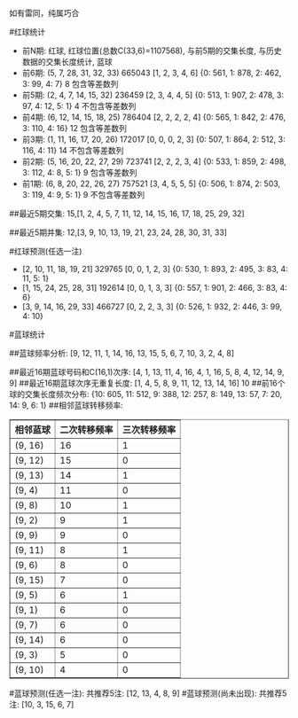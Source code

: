 <!-- 
.. title: 双色球2016115期(2016-10-02)数据分析报告
.. slug: slott-2016115-2016-10-02-report
.. date: 2016-10-03 08:00:00 UTC+08:00
.. tags: Lottery
.. link: 
.. description: 
.. type: text
-->

如有雷同，纯属巧合

<!-- TEASER_END-->

#红球统计

- 前N期: 红球, 红球位置(总数C(33,6)=1107568), 与前5期的交集长度, 与历史数据的交集长度统计, 蓝球
- 前6期: (5, 7, 28, 31, 32, 33) 665043 [1, 2, 3, 4, 6] {0: 561, 1: 878, 2: 462, 3: 99, 4: 7} 8 包含等差数列
- 前5期: (2, 4, 7, 14, 15, 32) 236459 [2, 3, 4, 4, 5] {0: 513, 1: 907, 2: 478, 3: 97, 4: 12, 5: 1} 4 不包含等差数列
- 前4期: (6, 12, 14, 15, 18, 25) 786404 [2, 2, 2, 2, 4] {0: 565, 1: 842, 2: 476, 3: 110, 4: 16} 12 包含等差数列
- 前3期: (1, 11, 16, 17, 20, 26) 172017 [0, 0, 0, 2, 3] {0: 507, 1: 864, 2: 512, 3: 116, 4: 11} 14 不包含等差数列
- 前2期: (5, 16, 20, 22, 27, 29) 723741 [2, 2, 2, 3, 4] {0: 533, 1: 859, 2: 498, 3: 112, 4: 8, 5: 1} 9 包含等差数列
- 前1期: (6, 8, 20, 22, 26, 27) 757521 [3, 4, 5, 5, 5] {0: 506, 1: 874, 2: 503, 3: 119, 4: 9, 5: 1} 9 不包含等差数列

##最近5期交集:
15,[1, 2, 4, 5, 7, 11, 12, 14, 15, 16, 17, 18, 25, 29, 32]

##最近5期并集:
12,[3, 9, 10, 13, 19, 21, 23, 24, 28, 30, 31, 33]

#红球预测(任选一注)

- [2, 10, 11, 18, 19, 21] 329765 [0, 0, 1, 2, 3] {0: 530, 1: 893, 2: 495, 3: 83, 4: 11, 5: 1}
- [1, 15, 24, 25, 28, 31] 192614 [0, 0, 1, 3, 3] {0: 557, 1: 901, 2: 466, 3: 83, 4: 6}
- [3, 9, 14, 16, 29, 33] 466727 [0, 2, 2, 3, 3] {0: 526, 1: 932, 2: 446, 3: 99, 4: 10}

#蓝球统计

##蓝球频率分析:
[9, 12, 11, 1, 14, 16, 13, 15, 5, 6, 7, 10, 3, 2, 4, 8]

##最近16期蓝球号码和C(16,1)次序:
 [4, 1, 13, 11, 4, 16, 4, 1, 16, 5, 8, 4, 12, 14, 9, 9]
##最近16期蓝球次序无重复长度:
 [1, 4, 5, 8, 9, 11, 12, 13, 14, 16] 10
##前16个球的交集长度频次分布:
{10: 605, 11: 512, 9: 388, 12: 257, 8: 149, 13: 57, 7: 20, 14: 9, 6: 1}
##相邻蓝球转移频率:
 <table border="1" class="table table-striped dataframe">
  <thead>
    <tr style="text-align: right;">
      <th>相邻蓝球</th>
      <th>二次转移频率</th>
      <th>三次转移频率</th>
    </tr>
  </thead>
  <tbody>
    <tr>
      <td>(9, 16)</td>
      <td>16</td>
      <td>1</td>
    </tr>
    <tr>
      <td>(9, 12)</td>
      <td>15</td>
      <td>0</td>
    </tr>
    <tr>
      <td>(9, 13)</td>
      <td>14</td>
      <td>1</td>
    </tr>
    <tr>
      <td>(9, 4)</td>
      <td>11</td>
      <td>0</td>
    </tr>
    <tr>
      <td>(9, 8)</td>
      <td>10</td>
      <td>1</td>
    </tr>
    <tr>
      <td>(9, 2)</td>
      <td>9</td>
      <td>1</td>
    </tr>
    <tr>
      <td>(9, 9)</td>
      <td>9</td>
      <td>0</td>
    </tr>
    <tr>
      <td>(9, 11)</td>
      <td>8</td>
      <td>1</td>
    </tr>
    <tr>
      <td>(9, 6)</td>
      <td>8</td>
      <td>0</td>
    </tr>
    <tr>
      <td>(9, 15)</td>
      <td>7</td>
      <td>0</td>
    </tr>
    <tr>
      <td>(9, 5)</td>
      <td>6</td>
      <td>1</td>
    </tr>
    <tr>
      <td>(9, 1)</td>
      <td>6</td>
      <td>0</td>
    </tr>
    <tr>
      <td>(9, 7)</td>
      <td>6</td>
      <td>0</td>
    </tr>
    <tr>
      <td>(9, 14)</td>
      <td>6</td>
      <td>0</td>
    </tr>
    <tr>
      <td>(9, 3)</td>
      <td>5</td>
      <td>0</td>
    </tr>
    <tr>
      <td>(9, 10)</td>
      <td>4</td>
      <td>0</td>
    </tr>
  </tbody>
</table>
#蓝球预测(任选一注):
共推荐5注: [12, 13, 4, 8, 9]
#蓝球预测(尚未出现):
共推荐5注: [10, 3, 15, 6, 7]

